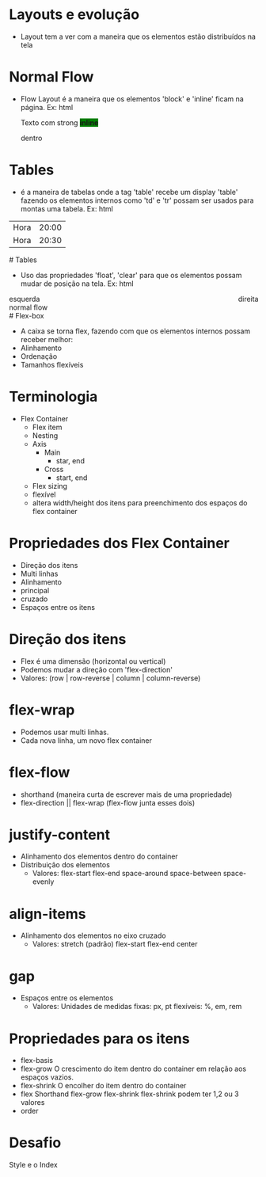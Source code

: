 # Layouts e evolução

- Layout tem a ver com a maneira que os elementos estão distribuídos na tela
# Normal Flow

- Flow Layout é a maneira que os elementos 'block' e 'inline' ficam na página. Ex:
  html <p>Texto com strong <strong style="background: green">inline</strong></p> dentro </p>
# Tables

- é a maneira de tabelas onde a tag 'table' recebe um display 'table' fazendo os elementos internos como 'td' e 'tr' possam ser usados para montas uma tabela. Ex:
html
 <table>
     <tr>
         <td>Hora</td>
         <td>20:00</td>
         </tr>
     <tr>
         <td>Hora</td>
         <td>20:30</td>
     </tr>
 </table>
# Tables

- Uso das propriedades 'float', 'clear' para que os elementos possam mudar de posição na tela. Ex:
html
<div style="float: left;">esquerda</div>
<div style="float: right;">direita</div>
<div style="clear: both;">normal flow</div>
# Flex-box

- A caixa se torna flex, fazendo com que os elementos internos possam receber melhor:
- Alinhamento
- Ordenação
- Tamanhos flexíveis
# Terminologia

- Flex Container
  - Flex item
  - Nesting
  - Axis
    - Main
      - star, end
    - Cross
      - start, end
  - Flex sizing
  - flexível
  - altera width/height dos itens para preenchimento dos espaços do flex container
# Propriedades dos Flex Container

- Direção dos itens
- Multi linhas
- Alinhamento
- principal
- cruzado
- Espaços entre os itens
# Direção dos itens

- Flex é uma dimensão (horizontal ou vertical)
- Podemos mudar a direção com 'flex-direction'
- Valores: (row | row-reverse | column | column-reverse)
# flex-wrap

- Podemos usar multi linhas.
- Cada nova linha, um novo flex container
# flex-flow

- shorthand (maneira curta de escrever mais de uma propriedade)
- flex-direction || flex-wrap (flex-flow junta esses dois)
# justify-content

- Alinhamento dos elementos dentro do container
- Distribuição dos elementos
  - Valores:
  flex-start
  flex-end
  space-around
  space-between
  space-evenly
# align-items

- Alinhamento dos elementos no eixo cruzado
  - Valores:
  stretch (padrão)
  flex-start
  flex-end
  center
# gap

- Espaços entre os elementos
  - Valores:
    Unidades de medidas
    fixas: px, pt
    flexíveis: %, em, rem
# Propriedades para os itens

- flex-basis
- flex-grow
  O crescimento do item dentro do container em relação aos espaços vazios.
- flex-shrink
  O encolher do item dentro do container
- flex
  Shorthand
  flex-grow flex-shrink flex-shrink
  podem ter 1,2 ou 3 valores
- order
# Desafio

Style e o Index 
